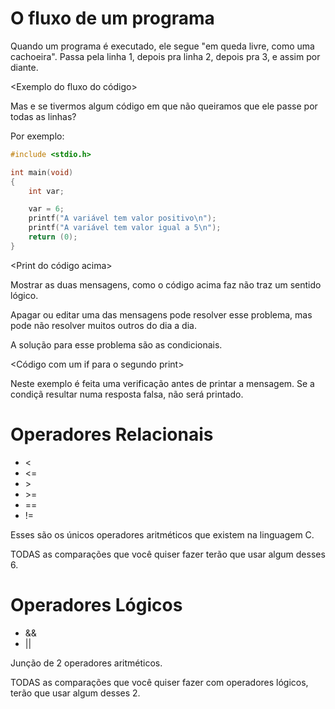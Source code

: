 # O fluxo de um programa
Quando um programa é executado, ele segue "em queda livre, como uma cachoeira". Passa pela linha 1, depois pra linha 2, depois pra 3, e assim por diante.

<Exemplo do fluxo do código>

Mas e se tivermos algum código em que não queiramos que ele passe por todas as linhas?

Por exemplo:
```c
#include <stdio.h>

int	main(void)
{
	int	var;

	var = 6;
	printf("A variável tem valor positivo\n");
	printf("A variável tem valor igual a 5\n");
	return (0);
}
```

<Print do código acima>

Mostrar as duas mensagens, como o código acima faz não traz um sentido lógico.

Apagar ou editar uma das mensagens pode resolver esse problema, mas pode não resolver muitos outros do dia a dia.

A solução para esse problema são as condicionais.

<Código com um if para o segundo print>

Neste exemplo é feita uma verificação antes de printar a mensagem. Se a condiçã resultar numa resposta falsa, não será printado.


# Operadores Relacionais

- <
- <=
- \>
- \>=
- =\=
- !=

Esses são os únicos operadores aritméticos que existem na linguagem C.

TODAS as comparações que você quiser fazer terão que usar algum desses 6.

# Operadores Lógicos

- &&
- ||

Junção de 2 operadores aritméticos.

TODAS as comparações que você quiser fazer com operadores lógicos, terão que usar algum desses 2.